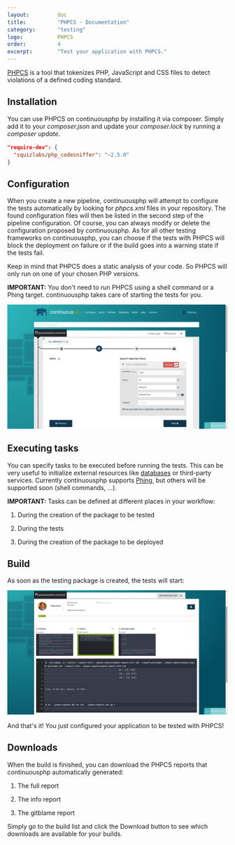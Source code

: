 ```yaml
---
layout:         doc
title:          "PHPCS - Documentation"
category:       "testing"
logo:           PHPCS
order:          4
excerpt:        "Test your application with PHPCS."
---
```


[PHPCS](https://github.com/squizlabs/PHP_CodeSniffer) is a tool that tokenizes PHP, JavaScript and CSS files to detect violations of a defined coding standard.

## Installation
You can use PHPCS on continuousphp by installing it via composer. Simply add it to your *composer.json* and update your *composer.lock* by running a *composer update*.

```json
"require-dev": {
  "squizlabs/php_codesniffer": "~2.5.0"
}
```

## Configuration
When you create a new pipeline, continuousphp will attempt to configure the tests automatically by looking for *phpcs.xml* files in your repository. The found configuration files will then be listed in the second step of the pipeline configuration. Of course, you can always modify or delete the configuration proposed by continuousphp.
As for all other testing frameworks on continuousphp, you can choose if the tests with PHPCS will block the deployment on failure or if the build goes into a warning state if the tests fail.

Keep in mind that PHPCS does a static analysis of your code. So PHPCS will only run on one of your chosen PHP versions.

**IMPORTANT:** You don't need to run PHPCS using a shell command or a Phing target. continuousphp takes care of starting the tests for you.

![PHPCS configuration](/assets/doc/testing/phpcs/configuration.png)

## Executing tasks

You can specify tasks to be executed before running the tests. This can be very useful to initialize external resources like [databases](/documentation/databases) or third-party services. Currently continuousphp supports [Phing](https://www.phing.info/), but others will be supported soon (shell commands, ...).

**IMPORTANT:** Tasks can be defined at different places in your workflow:

1. During the creation of the package to be tested

2. During the tests

3. During the creation of the package to be deployed

## Build

As soon as the testing package is created, the tests will start:

![PHPCS build start](/assets/doc/testing/phpcs/build.png)

And that's it! You just configured your application to be tested with PHPCS!

## Downloads

When the build is finished, you can download the PHPCS reports that continuousphp automatically generated:

1. The full report

2. The info report

3. The gitblame report

Simply go to the build list and click the Download button to see which downloads are available for your builds.